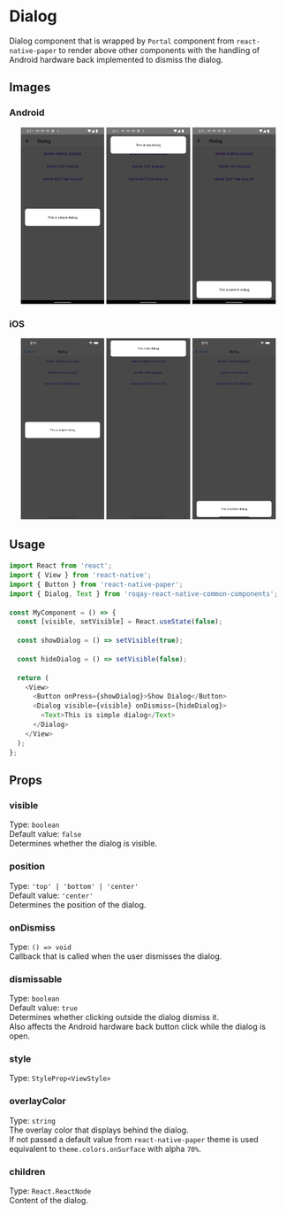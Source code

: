 # Dialog

Dialog component that is wrapped by `Portal` component from `react-native-paper` to render above other components with the handling of Android hardware back implemented to dismiss the dialog.

## Images

### Android

<p align="middle">
  <img src="/assets/images/dialog/android/simple.png" width="30%" alt="Android Simple Dialog">
  <img src="/assets/images/dialog/android/top.png" width="30%" alt="Android Top Dialog">
  <img src="/assets/images/dialog/android/bottom.png" width="30%" alt="Android Bottom Dialog">
</p>

### iOS

<p align="middle">
  <img src="/assets/images/dialog/ios/simple.png" width="30%" alt="iOS Simple Dialog">
  <img src="/assets/images/dialog/ios/top.png" width="30%" alt="iOS Top Dialog">
  <img src="/assets/images/dialog/ios/bottom.png" width="30%" alt="iOS Bottom Dialog">
</p>

## Usage

```js
import React from 'react';
import { View } from 'react-native';
import { Button } from 'react-native-paper';
import { Dialog, Text } from 'roqay-react-native-common-components';

const MyComponent = () => {
  const [visible, setVisible] = React.useState(false);

  const showDialog = () => setVisible(true);

  const hideDialog = () => setVisible(false);

  return (
    <View>
      <Button onPress={showDialog}>Show Dialog</Button>
      <Dialog visible={visible} onDismiss={hideDialog}>
        <Text>This is simple dialog</Text>
      </Dialog>
    </View>
  );
};
```

## Props

### visible

Type: `boolean`  
Default value: `false`  
Determines whether the dialog is visible.

### position

Type: `'top' | 'bottom' | 'center'`  
Default value: `'center'`  
Determines the position of the dialog.

### onDismiss

Type: `() => void`  
Callback that is called when the user dismisses the dialog.

### dismissable

Type: `boolean`  
Default value: `true`  
Determines whether clicking outside the dialog dismiss it.  
Also affects the Android hardware back button click while the dialog is open.

### style

Type: `StyleProp<ViewStyle>`

### overlayColor

Type: `string`  
The overlay color that displays behind the dialog.  
If not passed a default value from `react-native-paper` theme is used equivalent to `theme.colors.onSurface` with alpha `70%`.

### children

Type: `React.ReactNode`  
Content of the dialog.
